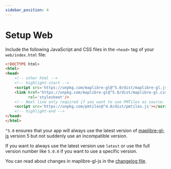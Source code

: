 ```yaml
---
sidebar_position: 4
---
```


# Setup Web

Include the following JavaScript and CSS files in the `<head>` tag of
your `web/index.html` file:

```html title="web/index.html"
<!DOCTYPE html>
<html>
<head>
    <!-- other html -->
    <!-- highlight-start -->
    <script src='https://unpkg.com/maplibre-gl@^5.0/dist/maplibre-gl.js'></script>
    <link href='https://unpkg.com/maplibre-gl@^5.0/dist/maplibre-gl.css'
          rel='stylesheet'/>
    <!-- Next line only required if you want to use PMTiles as source. -->
    <script src='https://unpkg.com/pmtiles@^4.0/dist/pmtiles.js'></script>
    <!-- highlight-end -->
</head>
</html>
```

`^5.0` ensures that your app will always use the latest version of
[maplibre-gl-js](https://github.com/maplibre/maplibre-gl-js) version 5 but not
suddenly
use an incompatible version.

If you want to always use the latest version use `latest` or use the full
version number like `5.0.0` if you want to use a specific version.

You can read about changes in maplibre-gl-js in
the [changelog file](https://github.com/maplibre/maplibre-gl-js/blob/main/CHANGELOG.md).